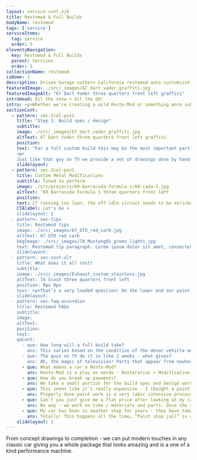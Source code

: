 ```yaml
---
layout: service-cont.njk
title: Restomod & Full Builds
bodyName: restomod
tags: ['service']
serviceItems:
  tag: service
  order: 5
eleventyNavigation:
  key: Restomod & Full Builds
  parent: Services
  order: 5
collectionName: restomod
isHome: 1
description: Driven Garage nothern California restomod auto customization and repair shop  
featuredImage: ./src/_images/67_dart_vader_graffiti.jpg
featuredImageAlt: "67 Dart Vader three quarters front left graffiti"
introHead: All the show + All the GO!
intro: <p>Whether we’re creating a wild Resto-Mod or something more subtle we follow a strict process to ensure quality of work and get the best outcome. Some of the steps change based on the type of build - but our process for the basic metalwork, body and paint remains the same no matter what level we are taking the job to.</p><p>Over the years we have honed our process to the 13 Step approach described here. There are smaller steps in-between - and we sweat every detail. We won’t compromise here, as compromising by skipping steps or changing our process usually results in sub-par work.</p>
sectionCont:
  - pattern: sec-2col-pos1
    title: "Step 1: Build spec / design"
    subtitle: 
    image: ./src/_images/67_dart_vader_graffiti.jpg
    altText: 67 Dart Vader three quarters front left graffiti
    position: 
    text: "For a full custom build this may be the most important part of the process as it gives the project a vision to move forward. We’ll not only spec the nuts and bolts components like engine and transmission, suspension, cooling and fuel systems - but also define the stance, body modifications, color and interior designs. We work with each client to realize their vision and our professional design team will offer a set of drawings that brings tasteful mods that will stand the test of time.</p>
    <p>
    Just like that guy on TV we provide a set of drawings done by hand that work through the design vision and choices that influence the entire build. We start with a line drawing from several views of the stock vehicle - then through a series of loose sketches we refine the stance, wheel choice and modification ideas. Ultimately after several design reviews with you we refine the design to a set of finished renderings that show what the whole package will look like in the end. It’s a fun process!"
    slidelayout:
  - pattern: sec-2col-pos1
    title: Custom Metal Modifications
    subtitle: Tuned to perform
    image: ./src/projects/69-barracuda-formula-s/69-cuda-5.jpg
    altText: ’69 Barracuda Formula S three quarters front left
    position: 
    text: If running too lean, the off-idle circuit needs to be enriched. Regardless of the carburetor brand,  we can make the right adjustments to ensure your engine gets the correct amount of fuel it needs. If the problem is throttle response, the pump circuit needs to be more active. We’ll adjust your carburetor, or recommend a high-performance replacement, that will give you power when you need it. Lastly, the ignition spark timing curve and the air-fuel mix curve should be retuned. With the proper mix and firing, we’ll make sure your classic gives you the power to make it fun to drive again.
    CTAlabel: Let's Go >
    slidelayout: 1
  - pattern: sec-tips
    title: Restomod tips
    image: ./src/_images/67_GTO_red_carb.jpg
    altText: 67 GTO red carb
    bkgImage: ./src/_images/70_Mustang01_green_lights.jpg
    text: Restomod tip paragraph. Lorem ipsum dolor sit amet, consectetur adipiscing elit. Cras vitae dolor id enim iaculis bibendum. Fusce ut pellentesque erat. Nunc vitae viverra massa. Duis placerat a augue in eleifend. Pellentesque ut neque ex. Ut non nisi ultrices, tincidunt nunc vitae, tincidunt orci. Donec cursus sagittis felis sed tempus. Ut et viverra arcu.
    slidelayout:
  - pattern: sec-cost-alt
    title: What does it all cost?
    subtitle: 
    image: ./src/_images/Exhaust_custom_stainless.jpg
    altText: 74 Scout three quarters front left
    position: 0px 0px
    text: <p>That’s a very loaded question! On the lower end our paint service requires at a minimum exterior disassembly with all trim and glass removed and stripping to bare metal. On the higher end and rotisserie restoration to concours level or a magazine feature worthy custom Resto-Mod and anything in-between is in our wheelhouse.  Price really comes down to level of fit and finish, modifications and parts we use.</p><p>There is no single price - but see the table below that details the basics for 3 levels of build level based on labor and components / modifications. There is crossover from one extreme to the other and every job is different - but you can use this as a guide to see how low - or far we can go.</p>
    slidelayout: 
  - pattern: sec-faq-accordion
    title: Restomod FAQs
    subtitle: 
    image: 
    altText: 
    position: 
    text: 
    qaCont:
      - que: How long will a full build take?
        ans: This varies based on the condition of the donor vehicle and other factors.  Typically a  full custom build can take 6 mos. to 24+ mos. depending on level of build, components and parts availability.
      - que: The guys on TV do it in like 2 weeks - what gives?
        ans: Ah, the magic of television! Parts that appear from nowhere at a moment's notice, a whole crew working behind the scenes. No labor laws, all nighters… It can take 1,000 to 2,000 hours or more to create a work of art on wheels - it’s simple math.
      - que: What makes a car a Resto-Mod?
        ans: Resto-Mod is a play on words - Restoration + Modification. There is a wide range here. A restored car with a modern engine swap can be a Resto-Mod. A restored car with disc brakes instead of factory drums can be considered a Resto-Mod. A car with a coil-over suspension can be considered a Resto-Mod. In our opinion - it takes a combination of these things, along with custom body modifications to fit neatly in the category. 
      - que: How do you break up payments?
        ans: We take a small portion for the build spec and design work if that is a part of the process. From there we bill on a regular schedule based on job length for parts, materials and labor. The payment terms will be defined in the build spec and estimate - but in general we bill every 2 weeks for shorter jobs, and every 3-4 for more complex longer term jobs until complete. It can be 4 payments or up to 30 payments depending on the job. 
      - que: This seems like it’s really expensive - I thought a paint job would only cost a few thousand dollars?
        ans: Properly done paint work is a very labor intensive process and can take hundreds of hours to do a job that looks good and lasts. Quality materials are expensive, and professional certified technicians don’t come cheap. We don’t compromise on quality for either time or materials.
      - que: Can’t you just give me a flat price after looking at my car?
        ans: No way - we work on time / materials and parts. Once the car has been disassembled and blasted we can hone in closer on what it will take. But some cars need more work than others for metal and body, and some cars have parts that are expensive and hard to find.
      - que: My car has been in another shop for years - they have taken a bunch of money and haven’t done much work to it. Can I have it brought to you to finish?
        ans: Totally! This happens all the time… “Paint shop jail” is a terrible place to be. Just know that we may have to re-do some of the work that they already did to make sure it's right - and we won’t get involved with getting your car back for you.
    slidelayout: 1
---
```


From concept drawings to completion - we can put modern touches in any classic car giving you a whole package that looks amazing and is a one of a kind performance machine.